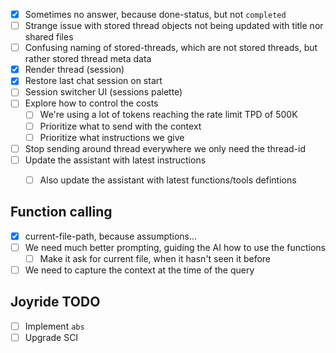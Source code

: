 * [x] Sometimes no answer, because done-status, but not `completed`
* [ ] Strange issue with stored thread objects not being updated with title nor shared files
* [ ] Confusing naming of stored-threads, which are not stored threads, but rather stored thread meta data
* [x] Render thread (session)
* [x] Restore last chat session on start
* [ ] Session switcher UI (sessions palette)
* [ ] Explore how to control the costs
  * [ ] We're using a lot of tokens reaching the rate limit TPD of 500K
  * [ ] Prioritize what to send with the context
  * [ ] Prioritize what instructions we give
* [ ] Stop sending around thread everywhere we only need the thread-id
* [ ] Update the assistant with latest instructions
  * [ ] Also update the assistant with latest functions/tools defintions


## Function calling
* [x] current-file-path, because assumptions...
* [ ] We need much better prompting, guiding the AI how to use the functions
  * [ ] Make it ask for current file, when it hasn't seen it before
* [ ] We need to capture the context at the time of the query

## Joyride TODO

* [ ] Implement `abs`
* [ ] Upgrade SCI